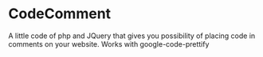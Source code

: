 CodeComment
===========

A little code of php and JQuery that gives you possibility of placing code in comments on your website. Works with google-code-prettify
